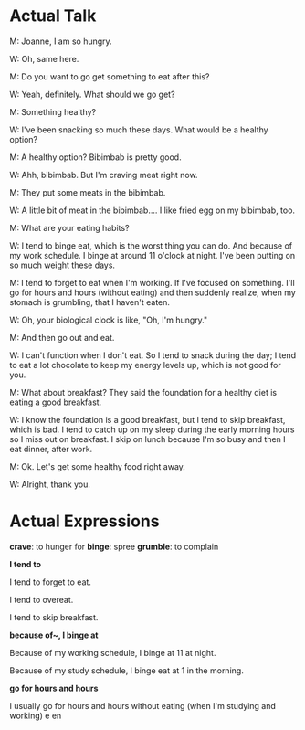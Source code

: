 # Actual Talk

M: Joanne, I am so hungry.

W: Oh, same here.

M: Do you want to go get something to eat after this?

W: Yeah, definitely. What should we go get?

M: Something healthy?

W:  I've been snacking so much these days. What would be a healthy option?

M:  A healthy option? Bibimbab is pretty good.

W: Ahh, bibimbab. But I'm craving meat right now.

M: They put some meats in the bibimbab.

W: A little bit of meat in the bibimbab.... I like fried egg on my bibimbab, too.

M: What are your eating habits?

W: I tend to binge eat, which is the worst thing you can do. And because of my work schedule. I binge at around 11 o'clock
at night. I've been putting on so much weight these days.

M: I tend to forget to eat when I'm working. If I've focused on something. I'll go for hours and hours (without eating) and 
then suddenly realize, when my stomach is grumbling, that I haven't eaten.

W: Oh, your biological clock is like, "Oh, I'm hungry."

M: And then go out and eat.

W: I can't function when I don't eat. So I tend to snack during the day; I tend to eat a lot chocolate to keep my energy 
levels up, which is not good for you.

M: What about breakfast? They said the foundation for a healthy diet is eating a good breakfast.

W: I know the foundation is a good breakfast, but I tend to skip breakfast, which is bad. I tend to catch up on my sleep during
the early morning hours so I miss out on breakfast. I skip on lunch because I'm so busy and then I eat dinner, after work.

M: Ok. Let's get some healthy food right away.

W: Alright, thank you.

# Actual Expressions

**crave**: to hunger for
**binge**: spree
**grumble**: to complain

**I tend to**

I tend to forget to eat.

I tend to overeat.

I tend to skip breakfast.

**because of~, I binge at**

Because of my working schedule, I binge at 11 at night.

Because of my study schedule, I binge eat at 1 in the morning.

**go for hours and hours**

I usually go for hours and hours without eating (when I'm studying and working)
e
en

